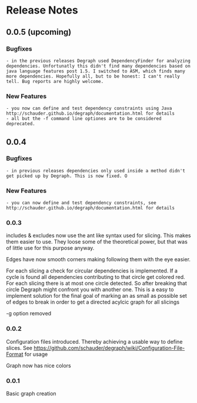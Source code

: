 # Release Notes

## 0.0.5 (upcoming)

### Bugfixes
    
	- in the previous releases Degraph used DependencyFinder for analyzing dependencies. Unfortunatly this didn't find many dependencies based on java language features post 1.5. I switched to ASM, which finds many more dependencies. Hopefully all, but to be honest: I can't really tell. Bug reports are highly welcome.
	
### New Features

    - you now can define and test dependency constraints using Java http://schauder.github.io/degraph/documentation.html for details
	- all but the -f command line optiones are to be considered deprecated.

## 0.0.4 

### Bugfixes

	- in previous releases dependencies only used inside a method didn't get picked up by Degraph. This is now fixed. O 

### New Features

    - you can now define and test dependency constraints, see http://schauder.github.io/degraph/documentation.html for details

### 0.0.3

includes & excludes now use the ant like syntax used for slicing. This makes them easier to use. 
They loose some of the theoretical power, but that was of little use for this purpose anyway.

Edges have now smooth corners making following them with the eye easier.

For each slicing a check for circular dependencies is implemented. 
If a cycle is found all dependencies contributing to that circle get colored red. 
For each slicing there is at most one circle detected. 
So after breaking that circle Degraph might confront you with another one.
This is a easy to implement solution for the final goal of marking an as small as 
possible set of edges to break in order to get a directed acylcic graph for all slicings

-g option removed

### 0.0.2

Configuration files introduced. Thereby achieving a usable way to define slices. 
See https://github.com/schauder/degraph/wiki/Configuration-File-Format for usage

Graph now has nice colors

### 0.0.1

Basic graph creation
